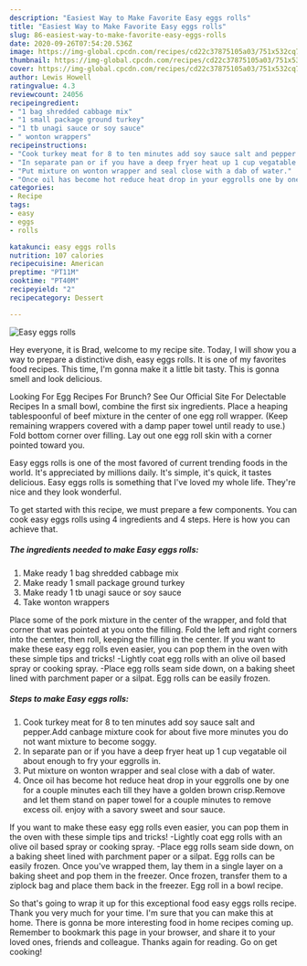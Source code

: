 ```yaml
---
description: "Easiest Way to Make Favorite Easy eggs rolls"
title: "Easiest Way to Make Favorite Easy eggs rolls"
slug: 86-easiest-way-to-make-favorite-easy-eggs-rolls
date: 2020-09-26T07:54:20.536Z
image: https://img-global.cpcdn.com/recipes/cd22c37875105a03/751x532cq70/easy-eggs-rolls-recipe-main-photo.jpg
thumbnail: https://img-global.cpcdn.com/recipes/cd22c37875105a03/751x532cq70/easy-eggs-rolls-recipe-main-photo.jpg
cover: https://img-global.cpcdn.com/recipes/cd22c37875105a03/751x532cq70/easy-eggs-rolls-recipe-main-photo.jpg
author: Lewis Howell
ratingvalue: 4.3
reviewcount: 24056
recipeingredient:
- "1 bag shredded cabbage mix"
- "1 small package ground turkey"
- "1 tb unagi sauce or soy sauce"
- " wonton wrappers"
recipeinstructions:
- "Cook turkey meat for 8 to ten minutes add soy sauce salt and pepper.Add canbage mixture cook for about five more minutes you do not want mixture to become soggy."
- "In separate pan or if you have a deep fryer heat up 1 cup vegatable oil about enough to fry your eggrolls in."
- "Put mixture on wonton wrapper and seal close with a dab of water."
- "Once oil has become hot reduce heat drop in your eggrolls one by one for a couple minutes each till they have a golden brown crisp.Remove and let them stand on paper towel for a couple minutes to remove excess oil. enjoy with a savory sweet and sour sauce."
categories:
- Recipe
tags:
- easy
- eggs
- rolls

katakunci: easy eggs rolls 
nutrition: 107 calories
recipecuisine: American
preptime: "PT11M"
cooktime: "PT40M"
recipeyield: "2"
recipecategory: Dessert

---
```



![Easy eggs rolls](https://img-global.cpcdn.com/recipes/cd22c37875105a03/751x532cq70/easy-eggs-rolls-recipe-main-photo.jpg)

Hey everyone, it is Brad, welcome to my recipe site. Today, I will show you a way to prepare a distinctive dish, easy eggs rolls. It is one of my favorites food recipes. This time, I'm gonna make it a little bit tasty. This is gonna smell and look delicious.

Looking For Egg Recipes For Brunch? See Our Official Site For Delectable Recipes In a small bowl, combine the first six ingredients. Place a heaping tablespoonful of beef mixture in the center of one egg roll wrapper. (Keep remaining wrappers covered with a damp paper towel until ready to use.) Fold bottom corner over filling. Lay out one egg roll skin with a corner pointed toward you.

Easy eggs rolls is one of the most favored of current trending foods in the world. It's appreciated by millions daily. It's simple, it's quick, it tastes delicious. Easy eggs rolls is something that I've loved my whole life. They're nice and they look wonderful.


To get started with this recipe, we must prepare a few components. You can cook easy eggs rolls using 4 ingredients and 4 steps. Here is how you can achieve that.

<!--inarticleads1-->

##### The ingredients needed to make Easy eggs rolls:

1. Make ready 1 bag shredded cabbage mix
1. Make ready 1 small package ground turkey
1. Make ready 1 tb unagi sauce or soy sauce
1. Take  wonton wrappers


Place some of the pork mixture in the center of the wrapper, and fold that corner that was pointed at you onto the filling. Fold the left and right corners into the center, then roll, keeping the filling in the center. If you want to make these easy egg rolls even easier, you can pop them in the oven with these simple tips and tricks! -Lightly coat egg rolls with an olive oil based spray or cooking spray. -Place egg rolls seam side down, on a baking sheet lined with parchment paper or a silpat. Egg rolls can be easily frozen. 

<!--inarticleads2-->

##### Steps to make Easy eggs rolls:

1. Cook turkey meat for 8 to ten minutes add soy sauce salt and pepper.Add canbage mixture cook for about five more minutes you do not want mixture to become soggy.
1. In separate pan or if you have a deep fryer heat up 1 cup vegatable oil about enough to fry your eggrolls in.
1. Put mixture on wonton wrapper and seal close with a dab of water.
1. Once oil has become hot reduce heat drop in your eggrolls one by one for a couple minutes each till they have a golden brown crisp.Remove and let them stand on paper towel for a couple minutes to remove excess oil. enjoy with a savory sweet and sour sauce.


If you want to make these easy egg rolls even easier, you can pop them in the oven with these simple tips and tricks! -Lightly coat egg rolls with an olive oil based spray or cooking spray. -Place egg rolls seam side down, on a baking sheet lined with parchment paper or a silpat. Egg rolls can be easily frozen. Once you&#39;ve wrapped them, lay them in a single layer on a baking sheet and pop them in the freezer. Once frozen, transfer them to a ziplock bag and place them back in the freezer. Egg roll in a bowl recipe. 

So that's going to wrap it up for this exceptional food easy eggs rolls recipe. Thank you very much for your time. I'm sure that you can make this at home. There is gonna be more interesting food in home recipes coming up. Remember to bookmark this page in your browser, and share it to your loved ones, friends and colleague. Thanks again for reading. Go on get cooking!
